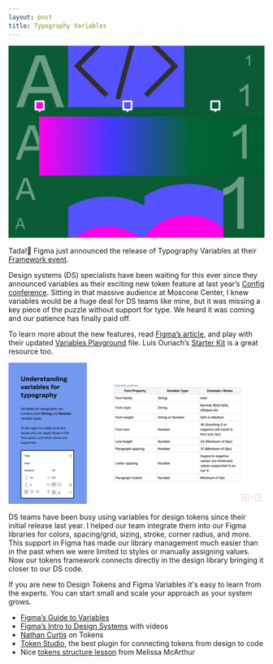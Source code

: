 ```yaml
---
layout: post
title: Typography Variables
---
```


![Figma Framework event poster](/assets/posts/variables2.png)

Tada!🎉 Figma just announced the release of Typography Variables at their [Framework event](https://www.linkedin.com/posts/figma_everything-we-announced-at-framework-2024-activity-7186046437510512640-AQw6?utm_source=share&utm_medium=member_desktop). 

Design systems (DS) specialists have been waiting for this ever since they announced variables as their exciting new token feature at last year’s [Config conference](https://www.linkedin.com/posts/jamescarleton_config2023-activity-7077380858269077504-GBPl?utm_source=share&utm_medium=member_desktop). Sitting in that massive audience at Moscone Center, I knew variables would be a huge deal for DS teams like mine, but it was missing a key piece of the puzzle without support for type. We heard it was coming and our patience has finally paid off.
<!--more-->
To learn more about the new features, read [Figma’s article](http://bit.ly/3Jnm4Rs), and play with their updated [Variables Playground](https://www.figma.com/community/file/1234936397107899445/variables-playground) file. Luis Ouriach’s [Starter Kit](https://www.figma.com/community/file/1362098125068472724/typography-variables-starter-kit) is a great resource too.

![Understanding variables for typography](/assets/posts/variables1.png)

DS teams have been busy using variables for design tokens since their initial release last year. I helped our team integrate them into our Figma libraries for colors, spacing/grid, sizing, stroke, corner radius, and more. This support in Figma has made our library management much easier than in the past when we were limited to styles or manually assigning values. Now our tokens framework connects directly in the design library bringing it closer to our DS code.

If you are new to Design Tokens and Figma Variables it's easy to learn from the experts. You can start small and scale your approach as your system grows.

- [Figma’s Guide to Variables](https://medium.com/@nathanacurtis/list/design-tokens-visual-foundations-a70978d80056)
- [Figma’s Intro to Design Systems](https://help.figma.com/hc/en-us/articles/18490793776023-Update-1-Tokens-variables-and-styles) with videos
- [Nathan Curtis](https://medium.com/@nathanacurtis/list/design-tokens-visual-foundations-a70978d80056) on Tokens
- [Token Studio](https://docs.tokens.studio/variables/creating-variables), the best plugin for connecting tokens from design to code
- Nice [tokens structure lesson](https://bootcamp.uxdesign.cc/how-i-structured-my-design-system-using-figmas-new-variables-7b1be33ce2aa) from Melissa McArthur
